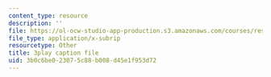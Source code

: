 ```yaml
---
content_type: resource
description: ''
file: https://ol-ocw-studio-app-production.s3.amazonaws.com/courses/res-18-009-learn-differential-equations-up-close-with-gilbert-strang-and-cleve-moler-fall-2015/3b0c6be023075c88b008d45e1f953d72_lL0oUZGMhXc.vtt
file_type: application/x-subrip
resourcetype: Other
title: 3play caption file
uid: 3b0c6be0-2307-5c88-b008-d45e1f953d72
---
```

